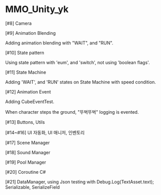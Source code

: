 # MMO_Unity_yk


[#8] Camera

[#9] Animation Blending

Adding animation blending with "WAIT", and "RUN".

[#10] State pattern

Using state pattern with 'eum', and 'switch', not using 'boolean flags'.

[#11] State Machine

Adding 'WAIT', and 'RUN' states on State Machine with speed condition.

[#12] Animation Event

Adding CubeEventTest.

When character steps the ground, "뚜벅뚜벅" logging is evented.

[#13] Buttons, Utils

[#14~#16] UI 자동화, UI 매니저, 인벤토리

[#17] Scene Manager

[#18] Sound Manager

[#19] Pool Manager

[#20] Coroutine C#

[#21] DataManager, using Json
	testing with Debug.Log(TextAsset.text);
	Serializable, SerializeField